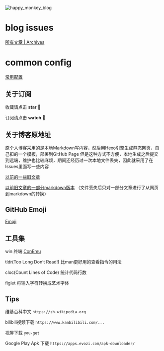 ![happy_monkey_blog](https://raw.githubusercontent.com/v4if/blog/master/happy_monkey_blog.jpg)

# blog issues
[所有文章 | Archives](https://github.com/v4if/blog/issues)

# common config
[常用配置](https://github.com/v4if/blog/tree/master/commonconfig)


## 关于订阅
收藏请点击 <strong>star</strong> :bell:

订阅请点击 <strong>watch</strong> :telescope:

## 关于博客原地址
原个人博客采用的是本地Markdown写内容，然后用Hexo引擎生成静态网页，自己扣的一个模板，部署到GitHub Page
但是这种方式不方便，本地生成之后提交到远端，维护也比较麻烦，期间还经历过一次本地文件丢失，因此就采用了在Issues里面写一些内容

[以前的一些旧文章](https://v4if.github.io/archives/)

[以前旧文章的一部分markdown版本](https://github.com/v4if/blog/tree/master/markdown)
（文件丢失后只对一部分文章进行了从网页到markdown的转换）

## GitHub Emoji
[Emoji](https://www.webpagefx.com/tools/emoji-cheat-sheet/)


## 工具集 
win 终端  [ConEmu](https://conemu.github.io/)

tldr(Too Long Don’t Read!) 比man更好用的查看指令的用法

cloc(Count Lines of Code) 统计代码行数

figlet 将输入字符转换成艺术字体

## Tips
维基百科中文 `https://zh.wikipedia.org`

bilibili视频下载 `https://www.kanbilibili.com/...`

视屏下载 ` you-get `

Google Play Apk 下载 `https://apps.evozi.com/apk-downloader/`
